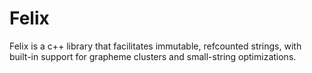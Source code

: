 # Felix

Felix is a c++ library that facilitates immutable, refcounted strings, with built-in support for grapheme clusters and 
small-string optimizations.
